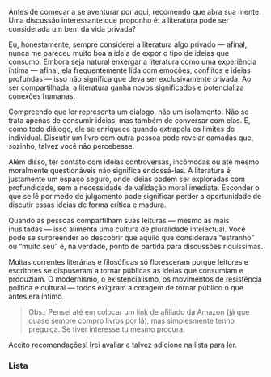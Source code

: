 Antes de começar a se aventurar por aqui, recomendo que abra sua mente. Uma discussão interessante que proponho é: a literatura pode ser considerada um bem da vida privada?

Eu, honestamente, sempre considerei a literatura algo privado — afinal, nunca me pareceu muito boa a ideia de expor o tipo de ideias que consumo. Embora seja natural enxergar a literatura como uma experiência íntima — afinal, ela frequentemente lida com emoções, conflitos e ideias profundas — isso não significa que deva ser exclusivamente privada. Ao ser compartilhada, a literatura ganha novos significados e potencializa conexões humanas.

Compreendo que ler representa um diálogo, não um isolamento. Não se trata apenas de consumir ideias, mas também de conversar com elas. E, como todo diálogo, ele se enriquece quando extrapola os limites do individual. Discutir um livro com outra pessoa pode revelar camadas que, sozinho, talvez você não percebesse.

Além disso, ter contato com ideias controversas, incômodas ou até mesmo moralmente questionáveis não significa endossá-las. A literatura é justamente um espaço seguro, onde ideias podem ser exploradas com profundidade, sem a necessidade de validação moral imediata. Esconder o que se lê por medo de julgamento pode significar perder a oportunidade de discutir essas ideias de forma crítica e madura.

Quando as pessoas compartilham suas leituras — mesmo as mais inusitadas — isso alimenta uma cultura de pluralidade intelectual. Você pode se surpreender ao descobrir que aquilo que considerava “estranho” ou “muito seu” é, na verdade, ponto de partida para discussões riquíssimas.

Muitas correntes literárias e filosóficas só floresceram porque leitores e escritores se dispuseram a tornar públicas as ideias que consumiam e produziam. O modernismo, o existencialismo, os movimentos de resistência política e cultural — todos exigiram a coragem de tornar público o que antes era íntimo.

>Obs.: Pensei até em colocar um link de afiliado da Amazon (já que quase sempre compro livros por lá), mas simplesmente tenho preguiça. Se tiver interesse tu mesmo procura.

Aceito recomendações! Irei avaliar e talvez adicione na lista para ler.

### Lista
